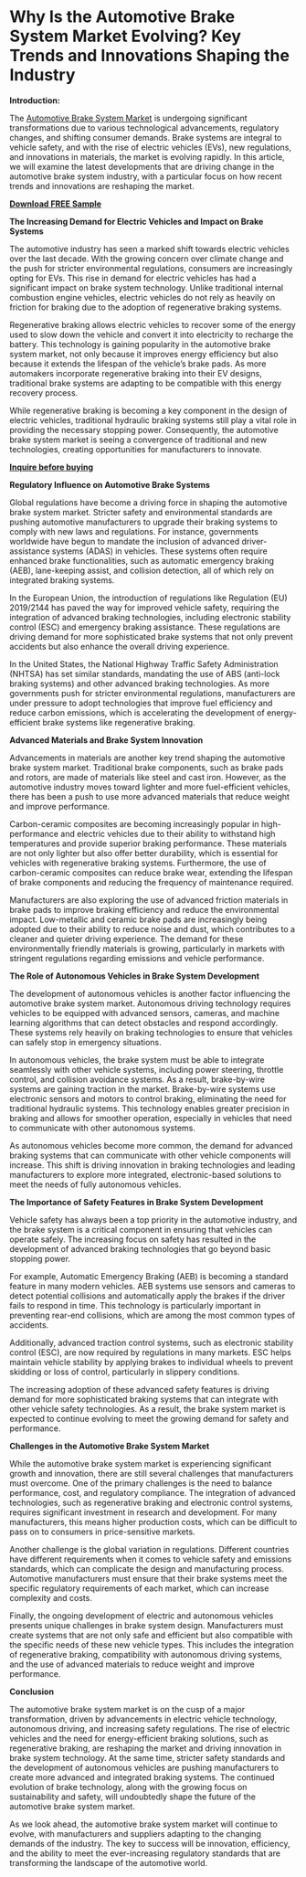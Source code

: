 # Why Is the Automotive Brake System Market Evolving? Key Trends and Innovations Shaping the Industry

**Introduction:**

The [Automotive Brake System Market](https://www.nextmsc.com/report/automotive-brake-system-market) is undergoing significant transformations due to various technological advancements, regulatory changes, and shifting consumer demands. Brake systems are integral to vehicle safety, and with the rise of electric vehicles (EVs), new regulations, and innovations in materials, the market is evolving rapidly. In this article, we will examine the latest developments that are driving change in the automotive brake system industry, with a particular focus on how recent trends and innovations are reshaping the market.

**[Download FREE Sample](https://www.nextmsc.com/automotive-brake-system-market/request-sample)**

**The Increasing Demand for Electric Vehicles and Impact on Brake Systems**

The automotive industry has seen a marked shift towards electric vehicles over the last decade. With the growing concern over climate change and the push for stricter environmental regulations, consumers are increasingly opting for EVs. This rise in demand for electric vehicles has had a significant impact on brake system technology. Unlike traditional internal combustion engine vehicles, electric vehicles do not rely as heavily on friction for braking due to the adoption of regenerative braking systems.

Regenerative braking allows electric vehicles to recover some of the energy used to slow down the vehicle and convert it into electricity to recharge the battery. This technology is gaining popularity in the automotive brake system market, not only because it improves energy efficiency but also because it extends the lifespan of the vehicle’s brake pads. As more automakers incorporate regenerative braking into their EV designs, traditional brake systems are adapting to be compatible with this energy recovery process.

While regenerative braking is becoming a key component in the design of electric vehicles, traditional hydraulic braking systems still play a vital role in providing the necessary stopping power. Consequently, the automotive brake system market is seeing a convergence of traditional and new technologies, creating opportunities for manufacturers to innovate.

**[Inquire before buying](https://www.nextmsc.com/automotive-brake-system-market/inquire-before-buying)**

**Regulatory Influence on Automotive Brake Systems**

Global regulations have become a driving force in shaping the automotive brake system market. Stricter safety and environmental standards are pushing automotive manufacturers to upgrade their braking systems to comply with new laws and regulations. For instance, governments worldwide have begun to mandate the inclusion of advanced driver-assistance systems (ADAS) in vehicles. These systems often require enhanced brake functionalities, such as automatic emergency braking (AEB), lane-keeping assist, and collision detection, all of which rely on integrated braking systems.

In the European Union, the introduction of regulations like Regulation (EU) 2019/2144 has paved the way for improved vehicle safety, requiring the integration of advanced braking technologies, including electronic stability control (ESC) and emergency braking assistance. These regulations are driving demand for more sophisticated brake systems that not only prevent accidents but also enhance the overall driving experience.

In the United States, the National Highway Traffic Safety Administration (NHTSA) has set similar standards, mandating the use of ABS (anti-lock braking systems) and other advanced braking technologies. As more governments push for stricter environmental regulations, manufacturers are under pressure to adopt technologies that improve fuel efficiency and reduce carbon emissions, which is accelerating the development of energy-efficient brake systems like regenerative braking.

**Advanced Materials and Brake System Innovation**

Advancements in materials are another key trend shaping the automotive brake system market. Traditional brake components, such as brake pads and rotors, are made of materials like steel and cast iron. However, as the automotive industry moves toward lighter and more fuel-efficient vehicles, there has been a push to use more advanced materials that reduce weight and improve performance.

Carbon-ceramic composites are becoming increasingly popular in high-performance and electric vehicles due to their ability to withstand high temperatures and provide superior braking performance. These materials are not only lighter but also offer better durability, which is essential for vehicles with regenerative braking systems. Furthermore, the use of carbon-ceramic composites can reduce brake wear, extending the lifespan of brake components and reducing the frequency of maintenance required.

Manufacturers are also exploring the use of advanced friction materials in brake pads to improve braking efficiency and reduce the environmental impact. Low-metallic and ceramic brake pads are increasingly being adopted due to their ability to reduce noise and dust, which contributes to a cleaner and quieter driving experience. The demand for these environmentally friendly materials is growing, particularly in markets with stringent regulations regarding emissions and vehicle performance.

**The Role of Autonomous Vehicles in Brake System Development**

The development of autonomous vehicles is another factor influencing the automotive brake system market. Autonomous driving technology requires vehicles to be equipped with advanced sensors, cameras, and machine learning algorithms that can detect obstacles and respond accordingly. These systems rely heavily on braking technologies to ensure that vehicles can safely stop in emergency situations.

In autonomous vehicles, the brake system must be able to integrate seamlessly with other vehicle systems, including power steering, throttle control, and collision avoidance systems. As a result, brake-by-wire systems are gaining traction in the market. Brake-by-wire systems use electronic sensors and motors to control braking, eliminating the need for traditional hydraulic systems. This technology enables greater precision in braking and allows for smoother operation, especially in vehicles that need to communicate with other autonomous systems.

As autonomous vehicles become more common, the demand for advanced braking systems that can communicate with other vehicle components will increase. This shift is driving innovation in braking technologies and leading manufacturers to explore more integrated, electronic-based solutions to meet the needs of fully autonomous vehicles.

**The Importance of Safety Features in Brake System Development**

Vehicle safety has always been a top priority in the automotive industry, and the brake system is a critical component in ensuring that vehicles can operate safely. The increasing focus on safety has resulted in the development of advanced braking technologies that go beyond basic stopping power.

For example, Automatic Emergency Braking (AEB) is becoming a standard feature in many modern vehicles. AEB systems use sensors and cameras to detect potential collisions and automatically apply the brakes if the driver fails to respond in time. This technology is particularly important in preventing rear-end collisions, which are among the most common types of accidents.

Additionally, advanced traction control systems, such as electronic stability control (ESC), are now required by regulations in many markets. ESC helps maintain vehicle stability by applying brakes to individual wheels to prevent skidding or loss of control, particularly in slippery conditions.

The increasing adoption of these advanced safety features is driving demand for more sophisticated braking systems that can integrate with other vehicle safety technologies. As a result, the brake system market is expected to continue evolving to meet the growing demand for safety and performance.

**Challenges in the Automotive Brake System Market**

While the automotive brake system market is experiencing significant growth and innovation, there are still several challenges that manufacturers must overcome. One of the primary challenges is the need to balance performance, cost, and regulatory compliance. The integration of advanced technologies, such as regenerative braking and electronic control systems, requires significant investment in research and development. For many manufacturers, this means higher production costs, which can be difficult to pass on to consumers in price-sensitive markets.

Another challenge is the global variation in regulations. Different countries have different requirements when it comes to vehicle safety and emissions standards, which can complicate the design and manufacturing process. Automotive manufacturers must ensure that their brake systems meet the specific regulatory requirements of each market, which can increase complexity and costs.

Finally, the ongoing development of electric and autonomous vehicles presents unique challenges in brake system design. Manufacturers must create systems that are not only safe and efficient but also compatible with the specific needs of these new vehicle types. This includes the integration of regenerative braking, compatibility with autonomous driving systems, and the use of advanced materials to reduce weight and improve performance.

**Conclusion**

The automotive brake system market is on the cusp of a major transformation, driven by advancements in electric vehicle technology, autonomous driving, and increasing safety regulations. The rise of electric vehicles and the need for energy-efficient braking solutions, such as regenerative braking, are reshaping the market and driving innovation in brake system technology. At the same time, stricter safety standards and the development of autonomous vehicles are pushing manufacturers to create more advanced and integrated braking systems. The continued evolution of brake technology, along with the growing focus on sustainability and safety, will undoubtedly shape the future of the automotive brake system market.

As we look ahead, the automotive brake system market will continue to evolve, with manufacturers and suppliers adapting to the changing demands of the industry. The key to success will be innovation, efficiency, and the ability to meet the ever-increasing regulatory standards that are transforming the landscape of the automotive world.
